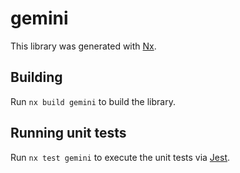 # gemini

This library was generated with [Nx](https://nx.dev).

## Building

Run `nx build gemini` to build the library.

## Running unit tests

Run `nx test gemini` to execute the unit tests via [Jest](https://jestjs.io).
